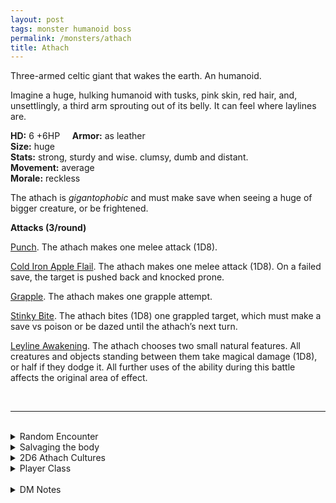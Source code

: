 ```yaml
---
layout: post
tags: monster humanoid boss
permalink: /monsters/athach
title: Athach
---
```


Three-armed celtic giant that wakes the earth. An humanoid.

Imagine a huge, hulking humanoid with tusks, pink skin, red hair, and, unsettlingly, a third arm sprouting out of its belly. It can feel where laylines are.

**HD:** 6 +6HP  &nbsp; &nbsp;  **Armor:** as leather <br>
**Size:** huge <br>
**Stats:** strong, sturdy and wise. clumsy, dumb and distant. <br>
**Movement:** average <br>
**Morale:** reckless <br>

The athach is *gigantophobic* and must make save when seeing a huge of bigger creature, or be frightened.

**Attacks (3/round)**

<ins>Punch</ins>. The athach makes one melee attack (1D8).

<ins>Cold Iron Apple Flail</ins>. The athach makes one melee attack (1D8). On a failed save, the target is pushed back and knocked prone.

<ins>Grapple</ins>. The athach makes one grapple attempt.

<ins>Stinky Bite</ins>. The athach bites (1D8) one grappled target, which must make a save vs poison or be dazed until the athach’s next turn.

<ins>Leyline Awakening</ins>. The athach chooses two small natural features. All creatures and objects standing between them take magical damage (1D8), or half if they dodge it. All further uses of the ability during this battle affects the original area of effect.

<br>

---

<br> 

<details markdown="1">
<summary>Random Encounter</summary>
1. **Monster:** 1 athach.
1. **Lair:** A mossy den carved out of a single humongous boulder. <br>	&nbsp; OR <br>	**Omen:** Heavy footsteps are coming, magic users can feel the ground awaken.
1. **Spoor:** Big rock is blocking a path. The loot from the ambushes is badly hidden nearby, smashed flat, except for the food and gems which have been taken away.
1. **Tracks:** The arcane vibration of a Leyline.
1. **Trace:** All objects in the area have been roughly moved along a single line.
1. **Trace:** A tagged sign saying to keep a gem to pay the toll.
</details>

<details markdown="1">
<summary>Salvaging the body</summary>
You find the monster's weapons and ... (Roll as many times as the HD of the monster)

1. Rotten food scraps between the teeth.
1. A human skull.
1. A full ration stuck under a foot.
1. A few gems in a folded pelt. (Valuable)
1. A few medicinal herbs. Will rot tomorrow.
1. An Iron Apple seed.

<span class="alchemy"> **Iron Apple Seed**. If planted in hard rock along a layline and watered, will grow into a tree producing cold iron apples.</span>
</details>

<details markdown="1">
<summary>2D6 Athach Cultures</summary>
Combine the result of both tables to get the broad lines of this humanoid culture in this part of the world.

**Cultures**
1. The ones that follow Leylines hoping to find the birthplace of the world.
1. The ones that raise herds of tiny beasts. 
1. The ones that weave metal into trees to grow iron fruits.
1. The ones that do massive moon rituals hoping the awaken the land and start a new geological era.
1. The ones that violently protect the secrecy of the druids.
1. The ones that are brigands, asking for gems for a right of passage.

**Features**
1. Nocturnal, they look to the stars for guidance.
1. They must feed gems to an earth elemental.
1. They never get out of the mist.
1. They have fairy sycophants, but are actually manipulated by them.
1. Their architecture / clothes are made of moss.
1. They love human flesh.
</details>

<details markdown="1">
<summary>Player Class</summary>
Play as a (baby) [athach](https://saltygoo.github.io/class/specialist/athach)!
</details>

<br> 

<details markdown="1">
<summary>DM Notes</summary>
In [gaelic folklore](https://what-when-how.com/celtic-mythology-and-folklore/fachan-athach-to-fergus-feargus-celtic-mythology-and-folklore/), the athach was thugish giant with one leg and three arms waving flails made of apple. Its strange appearance was linked to the fear of druid curses. In DnD, it was [boringly adapted](http://adnd.geoshitties.installgentoo.com/mm/gianatha.html) as a three-armed hill giant. Since I want my monster adaptations to be retrocompatible with old modules, I decided to go for a middle ground between generic and weird by pushing the druidic aspect. Finaly, since I dont want my players to play huge monsters, I flavored this class as a human adult-sized baby giant. — SaltyGoo
</details>
